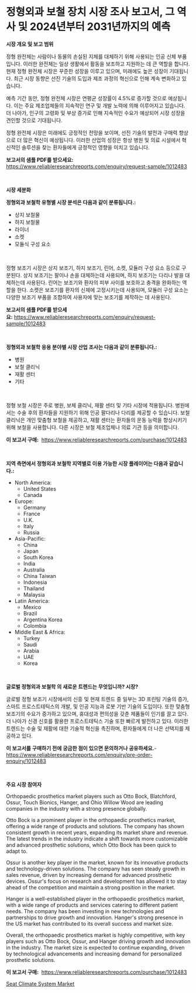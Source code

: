 <p><h1>정형외과 보철 장치 시장 조사 보고서, 그 역사 및 2024년부터 2031년까지의 예측</h1></p><p><strong>시장 개요 및 보고 범위</strong></p>
<p><p>정형 완전체는 사람이나 동물의 손실된 지체를 대체하기 위해 사용되는 인공 신체 부품입니다. 이러한 완전체는 일상 생활에서 활동을 보조하고 지원하는 데 큰 역할을 합니다. 현재 정형 완전체 시장은 꾸준한 성장을 이루고 있으며, 미래에도 높은 성장이 기대됩니다. 최근 시장 동향은 선진 기술의 도입과 제조 과정의 혁신으로 인해 계속 변화하고 있습니다.</p><p>예측 기간 동안, 정형 완전체 시장은 연평균 성장률이 4.5%로 증가할 것으로 예상됩니다. 이는 주요 제조업체들의 지속적인 연구 및 개발 노력에 의해 이루어지고 있습니다. 더 나아가, 인구의 고령화 및 부상 증가로 인해 지속적인 수요가 예상되어 시장 성장을 견인할 것으로 기대됩니다.</p><p>정형 완전체 시장은 미래에도 긍정적인 전망을 보이며, 선진 기술의 발전과 구매력 향상으로 더 많은 혁신이 예상됩니다. 이러한 산업의 성장은 항상 병원 및 의료 시설에서 혁신적인 솔루션을 찾는 환자들에게 긍정적인 영향을 미치고 있습니다.</p></p>
<p><strong>보고서의 샘플 PDF를 받으세요:</strong> <a href="https://www.reliableresearchreports.com/enquiry/request-sample/1012483">https://www.reliableresearchreports.com/enquiry/request-sample/1012483</a></p>
<p>&nbsp;</p>
<p><strong>시장 세분화</strong></p>
<p><strong>정형외과 보철학 유형별 시장 분석은 다음과 같이 분류됩니다.:</strong></p>
<p><ul><li>상지 보철물</li><li>하지 보철물</li><li>라이너</li><li>소켓</li><li>모듈식 구성 요소</li></ul></p>
<p>&nbsp;</p>
<p><p>정형 보조기 시장은 상지 보조기, 하지 보조기, 린어, 소켓, 모듈러 구성 요소 등으로 구분된다. 상지 보조기는 팔이나 손을 대체하는데 사용되며, 하지 보조기는 다리나 발을 대체하는데 사용된다. 린어는 보조기와 환자의 피부 사이를 보호하고 충격을 완화하는 역할을 한다. 소켓은 보조기를 환자의 신체에 고정시키는데 사용되며, 모듈러 구성 요소는 다양한 보조기 부품을 조합하여 사용자에 맞는 보조기를 제작하는 데 사용된다.</p></p>
<p><strong>보고서의 샘플 PDF를 받으세요:</strong>&nbsp;<a href="https://www.reliableresearchreports.com/enquiry/request-sample/1012483">https://www.reliableresearchreports.com/enquiry/request-sample/1012483</a></p>
<p>&nbsp;</p>
<p><strong> 정형외과 보철학 응용 분야별 시장 산업 조사는 다음과 같이 분류됩니다.:</strong></p>
<p><ul><li>병원</li><li>보철 클리닉</li><li>재활 센터</li><li>기타</li></ul></p>
<p>&nbsp;</p>
<p><p>정형 보철 시장은 주로 병원, 보체 클리닉, 재활 센터 및 기타 시장에 적용됩니다. 병원에서는 수술 후의 환자들을 지원하기 위해 인공 팔다리나 다리를 제공할 수 있습니다. 보철 클리닉은 개인 맞춤형 보철을 제공하고, 재활 센터는 환자들의 운동 능력을 향상시키기 위해 보철을 사용합니다. 다른 시장은 보철 제조업체나 의료 기관 등을 의미합니다.</p></p>
<p><strong>이 보고서 구매:</strong>&nbsp; <a href="https://www.reliableresearchreports.com/purchase/1012483">https://www.reliableresearchreports.com/purchase/1012483</a></p>
<p>&nbsp;</p>
<p><strong>지역 측면에서 정형외과 보철학 지역별로 이용 가능한 시장 플레이어는 다음과 같습니다.:</strong></p>
<p><ul>
    <li>
        North America:
        <ul>
            <li>United States</li>
            <li>Canada</li>
        </ul>
    </li>
    <li>
        Europe:
        <ul>
            <li>Germany</li>
            <li>France</li>
            <li>U.K.</li>
            <li>Italy</li>
            <li>Russia</li>
        </ul>
    </li>
    <li>
        Asia-Pacific:
        <ul>
            <li>China</li>
            <li>Japan</li>
            <li>South Korea</li>
            <li>India</li>
            <li>Australia</li>
            <li>China Taiwan</li>
            <li>Indonesia</li>
            <li>Thailand</li>
            <li>Malaysia</li>
        </ul>
    </li>
    <li>
        Latin America:
        <ul>
            <li>Mexico</li>
            <li>Brazil</li>
            <li>Argentina Korea</li>
            <li>Colombia</li>
        </ul>
    </li>
    <li>
        Middle East & Africa:
        <ul>
            <li>Turkey</li>
            <li>Saudi</li>
            <li>Arabia</li>
            <li>UAE</li>
            <li>Korea</li>
        </ul>
    </li>
    </ul></p>
<p>&nbsp;</p>
<p><strong>글로벌 정형외과 보철학 의 새로운 트렌드는 무엇입니까? 시장?</strong></p>
<p><p>글로벌 정형 보조기 시장에서의 신흥 및 현재 트렌드 중 일부는 3D 프린팅 기술의 증가, 스마트 프로스트테틱스의 개발, 및 인공 지능과 로봇 기반 기술의 도입이다. 또한 맞춤형 보조기의 수요가 증가하고 있으며, 휴대성과 편의성을 갖춘 제품들이 인기를 끌고 있다. 더 나아가 신경 신호를 활용한 프로스트테틱스 기술 또한 빠르게 발전하고 있다. 이러한 트렌드는 수술 및 재활에 대한 기술적 혁신을 촉진하며, 환자들에게 더 나은 선택지를 제공하고 있다.</p></p>
<p><strong>이 보고서를 구매하기 전에 궁금한 점이 있으면 문의하거나 공유하세요.</strong>- <a href="https://www.reliableresearchreports.com/enquiry/pre-order-enquiry/1012483">https://www.reliableresearchreports.com/enquiry/pre-order-enquiry/1012483</a></p>
<p>&nbsp;</p>
<p><strong>주요 시장 참여자</strong></p>
<p><p>Orthopaedic prosthetics market players such as Otto Bock, Blatchford, Ossur, Touch Bionics, Hanger, and Ohio Willow Wood are leading companies in the industry with a strong presence globally. </p><p>Otto Bock is a prominent player in the orthopaedic prosthetics market, offering a wide range of products and solutions. The company has shown consistent growth in recent years, expanding its market share and revenue. The latest trends in the industry indicate a shift towards more customizable and advanced prosthetic solutions, which Otto Bock has been quick to adapt to.</p><p>Ossur is another key player in the market, known for its innovative products and technology-driven solutions. The company has seen steady growth in sales revenue, driven by increasing demand for advanced prosthetic devices. Ossur's focus on research and development has allowed it to stay ahead of the competition and maintain a strong position in the market.</p><p>Hanger is a well-established player in the orthopaedic prosthetics market, with a wide range of products and services catering to different patient needs. The company has been investing in new technologies and partnerships to drive growth and innovation. Hanger's strong presence in the US market has contributed to its overall success and market size.</p><p>Overall, the orthopaedic prosthetics market is highly competitive, with key players such as Otto Bock, Ossur, and Hanger driving growth and innovation in the industry. The market size is expected to continue expanding, driven by technological advancements and increasing demand for personalized prosthetic solutions.</p></p>
<p><strong>이 보고서 구매:</strong>&nbsp;&nbsp;<a href="https://www.reliableresearchreports.com/purchase/1012483">https://www.reliableresearchreports.com/purchase/1012483</a></p>
<p><p><a href="https://meowing-canidae-761.notion.site/Seat-Climate-System-Market-Size-and-Examines-its-Market-Scope-with-a-Primary-Focus-on-Growth-Oppor-f194c67b1af4424b9ad5de26ff988fb5">Seat Climate System Market</a></p></p>
